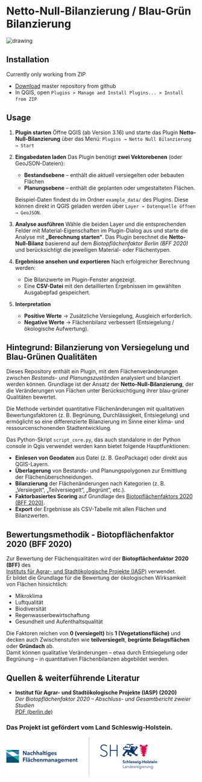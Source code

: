 # Netto-Null-Bilanzierung / Blau-Grün Bilanzierung

<img src="https://github.com/NFM-Flensburg/Netto-Null-Bilanzierung/blob/main/icons/icon.png" alt="drawing" width="200"/> 

<h2>Installation</h2>

<p>Currently only working from ZIP</p>
<ul>
    <li><a href="https://github.com/NFM-Flensburg/Netto-Null-Bilanzierung/archive/master.zip" target="_blank">Download</a> master repository from github</li>
	<li>In QGIS, open <code>Plugins &gt; Manage and Install Plugins... &gt; Install from ZIP</code></li>	
				
</ul>

## Usage 

1. **Plugin starten**
   Öffne QGIS (ab Version 3.16) und starte das Plugin **Netto-Null-Bilanzierung** über das Menü:
   `Plugins → Netto Null Bilanzierung → Start`

2. **Eingabedaten laden**
   Das Plugin benötigt **zwei Vektorebenen** (oder GeoJSON-Dateien):

   * **Bestandsebene** – enthält die aktuell versiegelten oder bebauten Flächen 
   * **Planungsebene** – enthält die geplanten oder umgestalteten Flächen.

   Beispiel-Daten findest du im Ordner `example_data/` des Plugins.
   Diese können direkt in QGIS geladen werden über
   `Layer → Datenquelle öffnen → GeoJSON`.

3. **Analyse ausführen**
   Wähle die beiden Layer und die entsprechenden Felder mit Material-Eigenschaften im Plugin-Dialog aus und starte die Analyse mit
   **„Berechnung starten“**.
   Das Plugin berechnet die **Netto-Null-Bilanz** basierend auf dem
   *Biotopflächenfaktor Berlin (BFF 2020)* und berücksichtigt die jeweiligen Material- oder Flächentypen.

4. **Ergebnisse ansehen und exportieren**
   Nach erfolgreicher Berechnung werden:

   * Die Bilanzwerte im Plugin-Fenster angezeigt.
   * Eine **CSV-Datei** mit den detaillierten Ergebnissen im gewählten Ausgabepfad gespeichert.

5. **Interpretation**
   * **Positive Werte** → Zusätzliche Versiegelung, Ausgleich erforderlich.
   * **Negative Werte** → Flächenbilanz verbessert (Entsiegelung / ökologische Aufwertung).


## Hintegrund: Bilanzierung von Versiegelung und Blau-Grünen Qualitäten

Dieses Repository enthält ein Plugin, mit dem Flächenveränderungen zwischen *Bestands- und Planungszuständen* analysiert und bilanziert werden können. 
Grundlage ist der Ansatz der **Netto-Null-Bilanzierung**, der die Veränderungen von Flächen unter Berücksichtigung ihrer blau-grüner Qualitäten bewertet. 

Die Methode verbindet quantitative Flächenänderungen mit qualitativen Bewertungsfaktoren (z. B. Begrünung, Durchlässigkeit, Entsiegelung) und ermöglicht so eine differenzierte Bilanzierung im Sinne einer klima- und ressourcenschonenden Stadtentwicklung.

Das Python-Skript `script_core.py`, das auch standalone in der Python console in Qgis verwendet werden kann bietet folgende Hauptfunktionen:

- **Einlesen von Geodaten** aus Datei (z. B. GeoPackage) oder direkt aus QGIS-Layern.
- **Überlagerung** von Bestands- und Planungspolygonen zur Ermittlung der Flächenüberschneidungen.
- **Bilanzierung** der Flächenänderungen nach Kategorien (z. B. „Versiegelt“, „Teilversiegelt“, „Begrünt“, etc.).
- **Faktorbasiertes Scoring** auf Grundlage des [Biotopflächenfaktors 2020 (BFF 2020)](https://www.berlin.de/sen/uvk/_assets/natur-gruen/landschaftsplanung/bff-biotopflaechenfaktor/broschuere_bff_gesamtbericht_iasp_20201215.pdf).
- **Export** der Ergebnisse als CSV-Tabelle mit allen Flächen und Bilanzwerten.

## Bewertungsmethodik - Biotopflächenfaktor 2020 (BFF 2020)

Zur Bewertung der Flächenqualitäten wird der **Biotopflächenfaktor 2020 (BFF)** des  
[Instituts für Agrar- und Stadtökologische Projekte (IASP)](https://www.berlin.de/sen/uvk/_assets/natur-gruen/landschaftsplanung/bff-biotopflaechenfaktor/broschuere_bff_gesamtbericht_iasp_20201215.pdf) verwendet.  
Er bildet die Grundlage für die Bewertung der ökologischen Wirksamkeit von Flächen hinsichtlich:

- Mikroklima  
- Luftqualität  
- Biodiversität  
- Regenwasserbewirtschaftung  
- Gesundheit und Aufenthaltsqualität  

Die Faktoren reichen von **0 (versiegelt)** bis **1 (Vegetationsfläche)** und decken auch Zwischenstufen wie **teilversiegelt**, **begrünte Belagsflächen** oder **Gründach** ab.  
Damit können qualitative Veränderungen – etwa durch Entsiegelung oder Begrünung – in quantitativen Flächenbilanzen abgebildet werden.


## Quellen & weiterführende Literatur

- **Institut für Agrar- und Stadtökologische Projekte (IASP) (2020)**  
  *Der Biotopflächenfaktor 2020 – Abschluss- und Gesamtbericht zweier Studien*  
  [PDF (berlin.de)](https://www.berlin.de/sen/uvk/_assets/natur-gruen/landschaftsplanung/bff-biotopflaechenfaktor/broschuere_bff_gesamtbericht_iasp_20201215.pdf)


### Das Projekt ist gefördert vom Land Schleswig-Holstein.

<img src="nfm_logo.JPG" alt="drawing" width="400"/>

